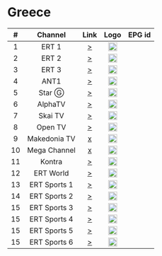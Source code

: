 <h1>Greece</h1>

| #   | Channel        | Link  | Logo | EPG id |
|:---:|:--------------:|:-----:|:----:|:------:|
| 1    | ERT 1        | [>](http://ert-live-bcbs15228.siliconweb.com/media/ert_1/ert_1medium.m3u8) | <img height="20" src="https://i.imgur.com/WWMe8IY.png"/> |
| 2    | ERT 2        | [>](http://ert-live-bcbs15228.siliconweb.com/media/ert_2/ert_2medium.m3u8) | <img height="20" src="https://i.imgur.com/pcusPFl.png"/> |
| 3    | ERT 3        | [>](http://ert-live-bcbs15228.siliconweb.com/media/ert_3/ert_3medium.m3u8) | <img height="20" src="https://i.imgur.com/KyhzDRm.png"/> |
| 4    | ANT1         | [>](https://antennalivesp-lh.akamaihd.net/i/live_1@715138/index_800_av-p.m3u8) | <img height="20" src="https://i.imgur.com/np0s1FN.png"/> |
| 5    | Star Ⓖ      | [>](https://livestar.siliconweb.com/media/star1/star1mediumhd.m3u8) | <img height="20" src="https://i.imgur.com/CJOtJlL.png"/> |
| 6    | AlphaTV      | [>](https://alphalive-i.akamaihd.net/hls/live/682300/live/master.m3u8) | <img height="20" src="https://i.imgur.com/bAVGX0l.png"/> |
| 7    | Skai TV      | [>](https://skai-live.siliconweb.com/media/cambria4/index.m3u8) | <img height="20" src="https://i.imgur.com/TSg7B8X.png"/> |
| 8    | Open TV      | [>](https://liveopencloud.siliconweb.com/1/ZlRza2R6L2tFRnFJ/eWVLSlQx/hls/live/playlist.m3u8) | <img height="20" src="https://i.imgur.com/T99OSnk.png"/> |
| 9    | Makedonia TV | [x]() | <img height="20" src="https://i.imgur.com/6Ir6wcR.png"/> |
| 10   | Mega Channel | [x]() | <img height="20" src="https://i.imgur.com/zewcwLd.png"/> |
| 11   | Kontra       | [>](http://kontralive.siliconweb.com/live/kontratv/playlist.m3u8) | <img height="20" src="https://i.imgur.com/zMgczHY.png"/> |
| 12   | ERT World    | [>](http://ert-live-bcbs15228.siliconweb.com/media/ert_world/ert_worldmedium.m3u8) | <img height="20" src="https://i.imgur.com/RwrQKns.png"/> |
| 13   | ERT Sports 1  | [>](http://ert-live-bcbs15228.siliconweb.com/media/ert_sports/ert_sports.m3u8) | <img height="20" src="https://i.imgur.com/gebWmAB.png"/> |
| 14   | ERT Sports 2 | [>](http://ert-live-bcbs15228.siliconweb.com/media/ert_sports_2/ert_sports_2medium.m3u8) | <img height="20" src="https://i.imgur.com/gebWmAB.png"/> |
| 15   | ERT Sports 3 | [>](http://ert-live-bcbs15228.siliconweb.com/media/ert_sports_3/ert_sports_3medium.m3u8) | <img height="20" src="https://i.imgur.com/gebWmAB.png"/> |
| 15   | ERT Sports 4 | [>](http://ert-live-bcbs15228.siliconweb.com/media/ert_sports_4/ert_sports_4medium.m3u8) | <img height="20" src="https://i.imgur.com/gebWmAB.png"/> |
| 15   | ERT Sports 5 | [>](http://ert-live-bcbs15228.siliconweb.com/media/ert_sports_5/ert_sports_5medium.m3u8) | <img height="20" src="https://i.imgur.com/gebWmAB.png"/> |
| 15   | ERT Sports 6 | [>](http://ert-live-bcbs15228.siliconweb.com/media/ert_sports_6/ert_sports_6medium.m3u8) | <img height="20" src="https://i.imgur.com/gebWmAB.png"/> |
